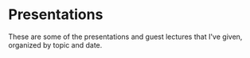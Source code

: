 Presentations
=============

These are some of the presentations and guest lectures that I've given, organized by topic and date.

